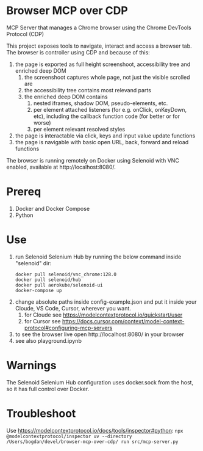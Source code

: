 # Browser MCP over CDP

MCP Server that manages a Chrome browser using the Chrome DevTools Protocol (CDP)

This project exposes tools to navigate, interact and access a browser tab. The browser is controller using CDP and because of this:
1. the page is exported as full height screenshoot, accessibility tree and enriched deep DOM
    1. the screenshoot captures whole page, not just the visible scrolled are
    2. the accessibility tree contains most relevand parts
    3. the enriched deep DOM contains
        1. nested iframes, shadow DOM, pseudo-elements, etc.
        3. per element attached listeners (for e.g. onClick, onKeyDown, etc), including the callback function code (for better or for worse)
        4. per element relevant resolved styles
2. the page is interactable via click, keys and input value update functions 
3. the page is navigable with basic open URL, back, forward and reload functions

The browser is running remotely on Docker using Selenoid with VNC enabled, available at http://localhost:8080/.

# Prereq
1. Docker and Docker Compose
2. Python

# Use
1. run Selenoid Selenium Hub by running the below command inside "selenoid" dir:
    ```
    docker pull selenoid/vnc_chrome:128.0
    docker pull selenoid/hub
    docker pull aerokube/selenoid-ui
    docker-compose up
    ```
2. change absolute paths inside config-example.json and put it inside your Cloude, VS Code, Cursor, wherever you want.
    1. for Cloude see https://modelcontextprotocol.io/quickstart/user
    2. for Cursor see https://docs.cursor.com/context/model-context-protocol#configuring-mcp-servers
3. to see the browser live open http://localhost:8080/ in your browser
4. see also playground.ipynb

# Warnings
The Selenoid Selenium Hub configuration uses docker.sock from the host, so it has full control over Docker.

# Troubleshoot
Use https://modelcontextprotocol.io/docs/tools/inspector#python:
    ```
    npx @modelcontextprotocol/inspector uv --directory /Users/bogdan/devel/browser-mcp-over-cdp/ run src/mcp-server.py
    ```